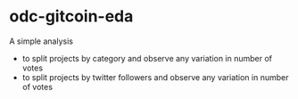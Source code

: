 # odc-gitcoin-eda

A simple analysis 

  - to split projects by category and observe any variation in number of votes
  - to split projects by twitter followers and observe any variation in number of votes
